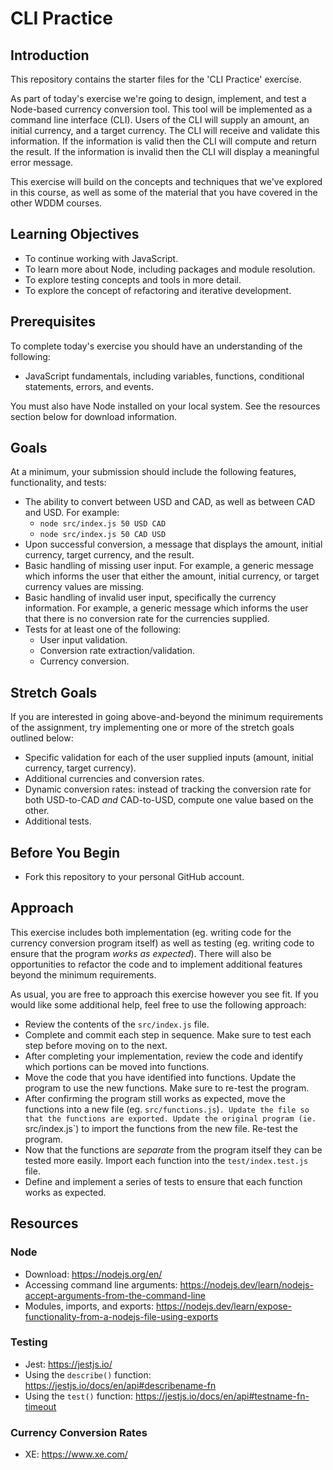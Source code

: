 # CLI Practice

## Introduction
This repository contains the starter files for the 'CLI Practice' exercise.

As part of today's exercise we're going to design, implement, and test a Node-based currency conversion tool. This tool will be implemented as a command line interface (CLI). Users of the CLI will supply an amount, an initial currency, and a target currency. The CLI will receive and validate this information. If the information is valid then the CLI will compute and return the result. If the information is invalid then the CLI will display a meaningful error message.

This exercise will build on the concepts and techniques that we've explored in this course, as well as some of the material that you have covered in the other WDDM courses.

## Learning Objectives
- To continue working with JavaScript.
- To learn more about Node, including packages and module resolution.
- To explore testing concepts and tools in more detail.
- To explore the concept of refactoring and iterative development.

## Prerequisites
To complete today's exercise you should have an understanding of the following:
- JavaScript fundamentals, including variables, functions, conditional statements, errors, and events.

You must also have Node installed on your local system. See the resources section below for download information.

## Goals
At a minimum, your submission should include the following features, functionality, and tests:
- The ability to convert between USD and CAD, as well as between CAD and USD. For example:
  - `node src/index.js 50 USD CAD`
  - `node src/index.js 50 CAD USD`
- Upon successful conversion, a message that displays the amount, initial currency, target currency, and the result.
- Basic handling of missing user input. For example, a generic message which informs the user that either the amount, initial currency, or target currency values are missing.
- Basic handling of invalid user input, specifically the currency information. For example, a generic message which informs the user that there is no conversion rate for the currencies supplied.
- Tests for at least one of the following:
  - User input validation.
  - Conversion rate extraction/validation.
  - Currency conversion.

## Stretch Goals
If you are interested in going above-and-beyond the minimum requirements of the assignment, try implementing one or more of the stretch goals outlined below:
- Specific validation for each of the user supplied inputs (amount, initial currency, target currency).
- Additional currencies and conversion rates.
- Dynamic conversion rates: instead of tracking the conversion rate for both USD-to-CAD _and_ CAD-to-USD, compute one value based on the other.
- Additional tests.

## Before You Begin
- Fork this repository to your personal GitHub account.

## Approach
This exercise includes both implementation (eg. writing code for the currency conversion program itself) as well as testing (eg. writing code to ensure that the program _works as expected_). There will also be opportunities to refactor the code and to implement additional features beyond the minimum requirements.

As usual, you are free to approach this exercise however you see fit. If you would like some additional help, feel free to use the following approach:

- Review the contents of the `src/index.js` file.
- Complete and commit each step in sequence. Make sure to test each step before moving on to the next.
- After completing your implementation, review the code and identify which portions can be moved into functions.
- Move the code that you have identified into functions. Update the program to use the new functions. Make sure to re-test the program.
- After confirming the program still works as expected, move the functions into a new file (eg. `src/functions.js`)`. Update the file so that the functions are exported. Update the original program (ie. `src/index.js`) to import the functions from the new file. Re-test the program.
- Now that the functions are _separate_ from the program itself they can be tested more easily. Import each function into the `test/index.test.js` file.
- Define and implement a series of tests to ensure that each function works as expected.

## Resources

### Node
- Download: https://nodejs.org/en/
- Accessing command line arguments: https://nodejs.dev/learn/nodejs-accept-arguments-from-the-command-line
- Modules, imports, and exports: https://nodejs.dev/learn/expose-functionality-from-a-nodejs-file-using-exports

### Testing
- Jest: https://jestjs.io/
- Using the `describe()` function: https://jestjs.io/docs/en/api#describename-fn
- Using the `test()` function: https://jestjs.io/docs/en/api#testname-fn-timeout

### Currency Conversion Rates
- XE: https://www.xe.com/

